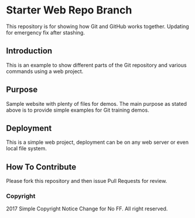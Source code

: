 # Starter Web Repo Branch

This repository is for showing how Git and GitHub works together. Updating for emergency fix after stashing.

## Introduction

This is an example to show different parts of the Git repository and various commands using a web project.

## Purpose

Sample website with plenty of files for demos. The main purpose as stated above is to provide simple examples for Git training demos.

## Deployment

This is a simple web project, deployment can be on any web server or even local file system.

## How To Contribute

Please fork this repository and then issue Pull Requests for review.

### Copyright

2017 Simple Copyright Notice Change for No FF. All right reserved.
